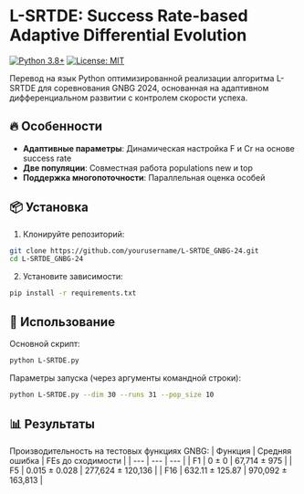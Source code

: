 # L-SRTDE: Success Rate-based Adaptive Differential Evolution

[![Python 3.8+](https://img.shields.io/badge/python-3.8+-blue.svg)](https://www.python.org/downloads/)
[![License: MIT](https://img.shields.io/badge/License-MIT-yellow.svg)](https://opensource.org/licenses/MIT)

Перевод на язык Python оптимизированной реализации алгоритма L-SRTDE для соревнования GNBG 2024, основанная на адаптивном дифференциальном развитии с контролем скорости успеха.

## 🔥 Особенности

- **Адаптивные параметры**: Динамическая настройка F и Cr на основе success rate
- **Две популяции**: Совместная работа populations new и top
- **Поддержка многопоточности**: Параллельная оценка особей

## 📦 Установка

1. Клонируйте репозиторий:
```bash
git clone https://github.com/yourusername/L-SRTDE_GNBG-24.git
cd L-SRTDE_GNBG-24
```
2. Установите зависимости:
```bash
pip install -r requirements.txt
```

## 🚀 Использование

Основной скрипт:
```bash
python L-SRTDE.py
```
Параметры запуска (через аргументы командной строки):
```bash
python L-SRTDE.py --dim 30 --runs 31 --pop_size 10
```

## 📊 Результаты

Производительность на тестовых функциях GNBG:
| Функция | Средняя ошибка | FEs до сходимости |
| --- | --- | --- |
| F1 | 0 ± 0 | 67,714 ± 975 |
| F5 | 0.015 ± 0.028 | 277,624 ± 120,136 |
| F16 | 632.11 ± 125.87 | 970,092 ± 163,813 |


